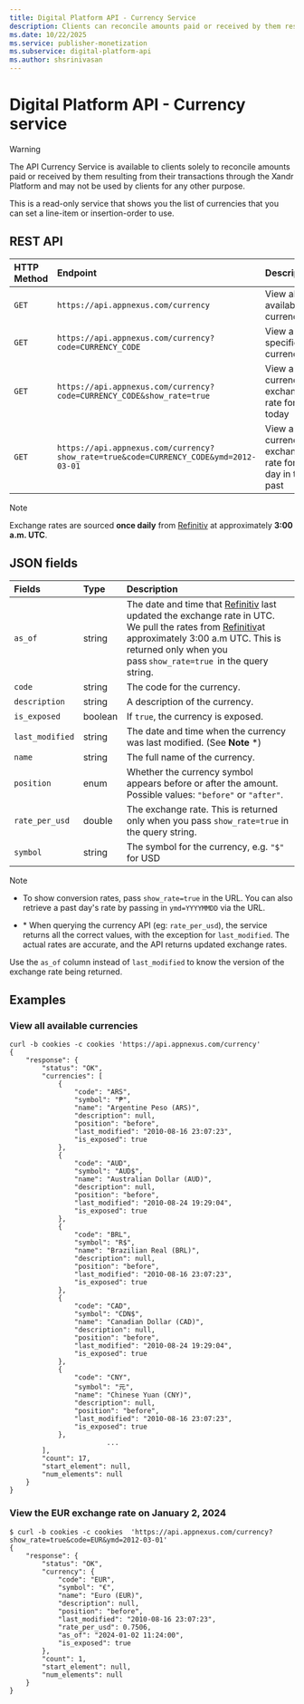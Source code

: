 ```yaml
---
title: Digital Platform API - Currency Service
description: Clients can reconcile amounts paid or received by them resulting from their transactions through the Xandr platform.
ms.date: 10/22/2025
ms.service: publisher-monetization
ms.subservice: digital-platform-api
ms.author: shsrinivasan
---
```


# Digital Platform API - Currency service

> [!WARNING]
> The API Currency Service is available to clients solely to reconcile amounts paid or received by them resulting from their transactions through the Xandr Platform and may not be used by clients for any other purpose.

This is a read-only service that shows you the list of currencies that you can set a line-item or insertion-order to use.

## REST API

| HTTP Method | Endpoint | Description |
|:---|:---|:---|
| `GET` | `https://api.appnexus.com/currency` | View all available currencies |
| `GET` | `https://api.appnexus.com/currency?code=CURRENCY_CODE` | View a specific currency |
| `GET` | `https://api.appnexus.com/currency?code=CURRENCY_CODE&show_rate=true` | View a currency's exchange rate for today |
| `GET` | `https://api.appnexus.com/currency?show_rate=true&code=CURRENCY_CODE&ymd=2012-03-01` | View a currency's exchange rate for a day in the past |

> [!NOTE]
> Exchange rates are sourced **once daily** from [Refinitiv](https://www.lseg.com/en/fx) at approximately **3:00 a.m. UTC**. 

## JSON fields

| Fields | Type | Description |
|:---|:---|:---|
| `as_of` | string | The date and time that [Refinitiv](https://www.lseg.com/en/fx) last updated the exchange rate in UTC. We pull the rates from [Refinitiv](https://www.lseg.com/en/fx)at approximately 3:00 a.m UTC. This is returned only when you pass `show_rate=true`  in the query string. |
| `code` | string | The code for the currency. |
| `description` | string | A description of the currency. |
| `is_exposed` | boolean | If `true`, the currency is exposed. |
| `last_modified` | string | The date and time when the currency was last modified. (See **Note** *) |
| `name` | string | The full name of the currency. |
| `position` | enum | Whether the currency symbol appears before or after the amount. Possible values: `"before"` or `"after"`. |
| `rate_per_usd` | double | The exchange rate. This is returned only when you pass `show_rate=true` in the query string. |
| `symbol` | string | The symbol for the currency, e.g. `"$"` for USD |

> [!NOTE]
> - To show conversion rates, pass `show_rate=true` in the URL. You can also retrieve a past day's rate by passing in `ymd=YYYYMMDD` via the URL.
>
> - \* When querying the currency API (eg: `rate_per_usd`), the service returns all the correct values, with the exception for `last_modified`. The actual rates are accurate, and the API returns updated exchange rates.
>
  > Use the `as_of` column instead of `last_modified` to know the version of the exchange rate being returned.

## Examples

### View all available currencies

```
curl -b cookies -c cookies 'https://api.appnexus.com/currency'
{
    "response": {
        "status": "OK",
        "currencies": [
            {
                "code": "ARS",
                "symbol": "₱",
                "name": "Argentine Peso (ARS)",
                "description": null,
                "position": "before",
                "last_modified": "2010-08-16 23:07:23",
                "is_exposed": true
            },
            {
                "code": "AUD",
                "symbol": "AUD$",
                "name": "Australian Dollar (AUD)",
                "description": null,
                "position": "before",
                "last_modified": "2010-08-24 19:29:04",
                "is_exposed": true
            },
            {
                "code": "BRL",
                "symbol": "R$",
                "name": "Brazilian Real (BRL)",
                "description": null,
                "position": "before",
                "last_modified": "2010-08-16 23:07:23",
                "is_exposed": true
            },
            {
                "code": "CAD",
                "symbol": "CDN$",
                "name": "Canadian Dollar (CAD)",
                "description": null,
                "position": "before",
                "last_modified": "2010-08-24 19:29:04",
                "is_exposed": true
            },
            {
                "code": "CNY",
                "symbol": "元",
                "name": "Chinese Yuan (CNY)",
                "description": null,
                "position": "before",
                "last_modified": "2010-08-16 23:07:23",
                "is_exposed": true
            },
                        ...
        ],
        "count": 17,
        "start_element": null,
        "num_elements": null
    }
}
```

### View the EUR exchange rate on January 2, 2024

```
$ curl -b cookies -c cookies  'https://api.appnexus.com/currency?show_rate=true&code=EUR&ymd=2012-03-01'
{
    "response": {
        "status": "OK",
        "currency": {
            "code": "EUR",
            "symbol": "€",
            "name": "Euro (EUR)",
            "description": null,
            "position": "before",
            "last_modified": "2010-08-16 23:07:23",
            "rate_per_usd": 0.7506,
            "as_of": "2024-01-02 11:24:00",
            "is_exposed": true
        },
        "count": 1,
        "start_element": null,
        "num_elements": null
    }
}
```
